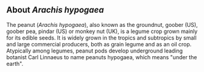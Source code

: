 **About *Arachis hypogaea***
-------------------------
The peanut (*Arachis hypogaea*), also known as the groundnut, goober (US), goober pea, pindar (US) or monkey nut (UK), is a legume crop grown mainly for its edible seeds. It is widely grown in the tropics and subtropics by small and large commercial producers, both as grain legume and as an oil crop. Atypically among legumes, peanut pods develop underground leading botanist Carl Linnaeus to name peanuts hypogaea, which means "under the earth".


